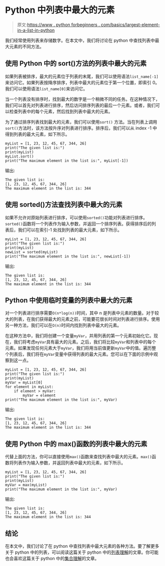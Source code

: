 # Python 中列表中最大的元素

> 原文:[https://www . python forbeginners . com/basics/largest-element-in-a-list-in-python](https://www.pythonforbeginners.com/basics/largest-element-in-a-list-in-python)

我们经常使用列表来存储数字。在本文中，我们将讨论在 python 中查找列表中最大元素的不同方法。

## 使用 Python 中的 sort()方法的列表中最大的元素

如果列表被排序，最大的元素位于列表的末尾，我们可以使用语法`list_name[-1]`来访问它。如果列表按降序排序，列表中最大的元素位于第一个位置，即索引 0。我们可以使用语法`list_name[0]`来访问它。

当一个列表没有排序时，找到最大的数字是一个稍微不同的任务。在这种情况下，我们可以首先对列表进行排序，然后访问排序列表的最后一个元素。或者，我们可以检查列表中的每个元素，然后找到列表中最大的元素。

为了通过排序列表找到最大的元素，我们可以使用`sort()` 方法。当在列表上调用`sort()`方法时，该方法按升序对列表进行排序。排序后，我们可以从 index -1 中得到列表的最大元素，如下所示。

```
myList = [1, 23, 12, 45, 67, 344, 26]
print("The given list is:")
print(myList)
myList.sort()
print("The maximum element in the list is:", myList[-1])
```

输出:

```
The given list is:
[1, 23, 12, 45, 67, 344, 26]
The maximum element in the list is: 344
```

## 使用 sorted()方法查找列表中最大的元素

如果不允许对原始列表进行排序，可以使用`sorted()`功能对列表进行排序。`sorted()`函数将一个列表作为输入参数，并返回一个排序列表。获得排序后的列表后，我们可以在索引-1 处找到列表的最大元素，如下所示。

```
myList = [1, 23, 12, 45, 67, 344, 26]
print("The given list is:")
print(myList)
newList = sorted(myList)
print("The maximum element in the list is:", newList[-1])
```

输出:

```
The given list is:
[1, 23, 12, 45, 67, 344, 26]
The maximum element in the list is: 344
```

## Python 中使用临时变量的列表中最大的元素

对一个列表进行排序需要`O(n*log(n))`时间，其中 n 是列表中元素的数量。对于较大的列表，在我们获得最大的元素之前，可能要花很长时间对列表进行排序。使用另一种方法，我们可以在`O(n)`时间内找到列表中最大的元素。

在这种方法中，我们将创建一个变量`myVar`，并用列表的第一个元素初始化它。现在，我们将考虑`myVar`具有最大的元素。之后，我们将比较`myVar`和列表中的每个元素。如果发现任何元素大于`myVar`，我们将用当前值更新`myVar`中的值。遍历整个列表后，我们将在`myVar`变量中获得列表的最大元素。您可以在下面的示例中观察到这一点。

```
myList = [1, 23, 12, 45, 67, 344, 26]
print("The given list is:")
print(myList)
myVar = myList[0]
for element in myList:
    if element > myVar:
        myVar = element
print("The maximum element in the list is:", myVar)
```

输出:

```
The given list is:
[1, 23, 12, 45, 67, 344, 26]
The maximum element in the list is: 344
```

## 使用 Python 中的 max()函数的列表中最大的元素

代替上面的方法，你可以直接使用`max()`函数来查找列表中最大的元素。`max()`函数将列表作为输入参数，并返回列表中最大的元素，如下所示。

```
myList = [1, 23, 12, 45, 67, 344, 26]
print("The given list is:")
print(myList)
myVar = max(myList)
print("The maximum element in the list is:", myVar)
```

输出:

```
The given list is:
[1, 23, 12, 45, 67, 344, 26]
The maximum element in the list is: 344
```

## 结论

在本文中，我们讨论了在 python 中查找列表中最大元素的各种方法。要了解更多关于 python 中的列表，可以阅读这篇关于 python 中的[列表理解](https://www.pythonforbeginners.com/basics/list-comprehensions-in-python)的文章。你可能也会喜欢这篇关于 python 中的[集合理解](https://www.pythonforbeginners.com/basics/set-comprehension-in-python)的文章。